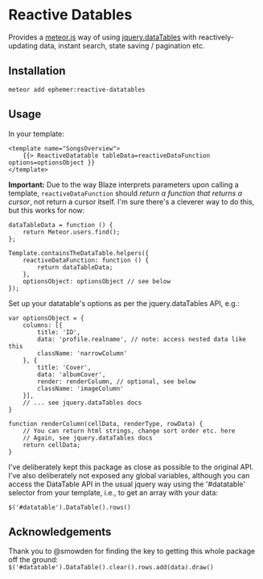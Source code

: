 # Reactive Datables

Provides a [meteor.js](http://www.meteor.com) way of using [jquery.dataTables](http://datatables.net/) with reactively-updating data, instant search, state saving / pagination etc.


## Installation

`meteor add ephemer:reactive-datatables`

## Usage

In your template:

    <template name="SongsOverview">
        {{> ReactiveDatatable tableData=reactiveDataFunction options=optionsObject }}
    </template>

**Important:** Due to the way Blaze interprets parameters upon calling a template, `reactiveDataFunction` should *return a function that returns a cursor*, not return a cursor itself. I'm sure there's a cleverer way to do this, but this works for now:

    dataTableData = function () {
        return Meteor.users.find();
    };
    
    Template.containsTheDataTable.helpers({
        reactiveDataFunction: function () {
            return dataTableData;
        },
        optionsObject: optionsObject // see below
    });


Set up your datatable's options as per the jquery.dataTables API, e.g.:

    var optionsObject = {
        columns: [{
            title: 'ID',
            data: 'profile.realname', // note: access nested data like this
            className: 'narrowColumn'
        }, {
            title: 'Cover',
            data: 'albumCover',
            render: renderColumn, // optional, see below
            className: 'imageColumn'
        }],
        // ... see jquery.dataTables docs
    }
    
    function renderColumn(cellData, renderType, rowData) {
        // You can return html strings, change sort order etc. here
        // Again, see jquery.dataTables docs
        return cellData;
    }


I've deliberately kept this package as close as possible to the original API. I've also deliberately not exposed any global variables, although you can access the DataTable API in the usual jquery way using the '#datatable' selector from your template, i.e., to get an array with your data:

`$('#datatable').DataTable().rows()`


## Acknowledgements

Thank you to @smowden for finding the key to getting this whole package off the ground: `$('#datatable').DataTable().clear().rows.add(data).draw()`